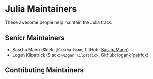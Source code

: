 # Julia Maintainers

These awesome people help maintain the Julia track.

## Senior Maintainers

- Sascha Mann (Slack: `@Sascha Mann`, GitHub: [SaschaMann](https://github.com/SaschaMann/))
- Logan Kilpatrick (Slack: `@Logan Kilpatrick`, GitHub: [logankilpatrick](https://github.com/logankilpatrick/))

## Contributing Maintainers
